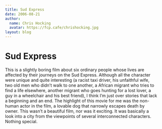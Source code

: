 ```yaml
---
title: Sud Express
date: 2006-08-21
author:
  name: Chris Hocking
  avatar: https://fcp.cafe/chrishocking.jpg
layout: blog
---
```

# Sud Express

This is a slightly boring film about six ordinary people whose lives are affected by their journeys on the Sud Express. Although all the character were unique and quite interesting (a racist taxi driver, his unfaithful wife, two old men who didn’t walk to one another, a African migrant who tries to find a life elsewhere, another migrant who goes hunting for a lost lover, a guy in a wheelchair and his best friend), I think I’m just over stories that lack a beginning and an end. The highlight of this movie for me was the non-human actor in the film, a lovable dog that narrowly escapes death by owner. This wasn’t a beautiful film, nor was it exciting. It was basically a look into a city from the viewpoints of several interconnected characters. Nothing special.